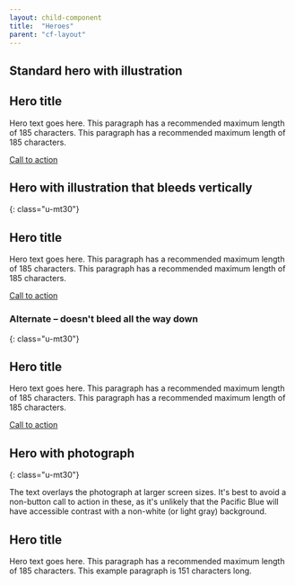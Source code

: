```yaml
---
layout: child-component
title:  "Heroes"
parent: "cf-layout"
---
```


## Standard hero with illustration

<section class="m-hero">
    <div class="m-hero_wrapper wrapper">
        <div class="m-hero_text">
            <h1 class="m-hero_heading">Hero title</h1>
            <p class="m-hero_subhead">
                Hero text goes here. This paragraph has a recommended maximum length of 185 characters.
                This paragraph has a recommended maximum length of 185 characters.
            </p>
            <a class="m-hero_cta" href="#">
                Call to action
            </a>
        </div>
        <div class="m-hero_image-wrapper">
            <div class="m-hero_image" style="background-image: url('http://www.consumerfinance.gov/static/fin-ed-resources/static/img/parents_hero_760x390.png')"></div>
        </div>
    </div>
</section>


## Hero with illustration that bleeds vertically
{: class="u-mt30"}

<section class="m-hero m-hero">
    <div class="m-hero_wrapper wrapper">
        <div class="m-hero_text">
            <h1 class="m-hero_heading">Hero title</h1>
            <p class="m-hero_subhead">
                Hero text goes here. This paragraph has a recommended maximum length of 185 characters.
                This paragraph has a recommended maximum length of 185 characters.
            </p>
            <a class="m-hero_cta btn" href="#">
                Call to action
            </a>
        </div>
        <div class="m-hero_image-wrapper m-hero_image-wrapper__bleed-vertical">
            <img class="m-hero_image" src="{{ site.github.url }}/dist/static/img/bleeding-hero-illustration_mobile.png" alt="">
            <div class="m-hero_image__bleeding" style="background-image: url('{{ site.github.url }}/dist/static/img/bleeding-hero-illustration.png')"></div>
        </div>
    </div>
</section>

### Alternate – doesn't bleed all the way down
{: class="u-mt30"}

<section class="m-hero m-hero">
    <div class="m-hero_wrapper wrapper">
        <div class="m-hero_text">
            <h1 class="m-hero_heading">Hero title</h1>
            <p class="m-hero_subhead">
                Hero text goes here. This paragraph has a recommended maximum length of 185 characters.
                This paragraph has a recommended maximum length of 185 characters.
            </p>
            <a class="m-hero_cta btn" href="#">
                Call to action
            </a>
        </div>
        <div class="m-hero_image-wrapper m-hero_image-wrapper__bleed-vertical">
            <img class="m-hero_image" src="{{ site.github.url }}/dist/static/img/bleeding-hero-illustration_mobile.png" alt="">
            <div class="m-hero_image__bleeding" style="background-image: url('{{ site.github.url }}/dist/static/img/bleeding-hero-illustration_alt.png')"></div>
        </div>
    </div>
</section>


## Hero with photograph
{: class="u-mt30"}

The text overlays the photograph at larger screen sizes.
It's best to avoid a non-button call to action in these,
as it's unlikely that the Pacific Blue will have accessible contrast with a
non-white (or light gray) background.

<section class="m-hero m-hero__overlay"
         style="background-image: url('http://files.consumerfinance.gov/f/images/PC_hero.original.jpg')">
    <div class="m-hero_wrapper wrapper">
        <div class="m-hero_text">
            <h1 class="m-hero_heading">Hero title</h1>
            <p class="m-hero_subhead">
                Hero text goes here. This paragraph has a recommended maximum length of 185 characters.
                This example paragraph is 151 characters long.
            </p>
        </div>
        <div class="m-hero_image-wrapper">
            <div class="m-hero_image" style="background-image: url('http://files.consumerfinance.gov/f/images/pc_mobile_1.original.jpg')"></div>
        </div>
    </div>
</section>
